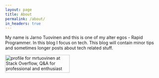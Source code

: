 ```yaml
---
layout: page
title: About
permalink: /about/
in_headers: true
---
```


My name is Jarno Tuovinen and this is one of my alter egos - Rapid Programmer. In this blog I focus on tech. This blog will contain minor tips and sometimes longer posts about tech related stuff.

<div class="stackoverflow">
    <a href="http://stackoverflow.com/users/5749443/mrtuovinen">
    <img src="http://stackoverflow.com/users/flair/5749443.png" width="208" height="58" alt="profile for mrtuovinen at Stack Overflow, Q&amp;A for professional and enthusiast programmers" title="profile for mrtuovinen at Stack Overflow, Q&amp;A for professional and enthusiast programmers">
    </a>
</div>
